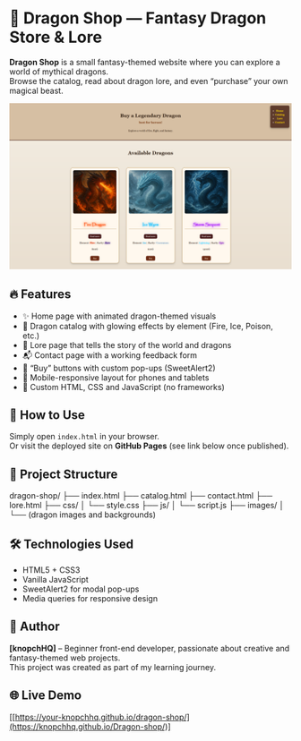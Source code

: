 # 🐉 Dragon Shop — Fantasy Dragon Store & Lore

**Dragon Shop** is a small fantasy-themed website where you can explore a world of mythical dragons.  
Browse the catalog, read about dragon lore, and even “purchase” your own magical beast.

![Preview](images/preview.png)

## 🔥 Features

- ✨ Home page with animated dragon-themed visuals
- 🐲 Dragon catalog with glowing effects by element (Fire, Ice, Poison, etc.)
- 📖 Lore page that tells the story of the world and dragons
- 📬 Contact page with a working feedback form
- 🛒 “Buy” buttons with custom pop-ups (SweetAlert2)
- 📱 Mobile-responsive layout for phones and tablets
- 🎨 Custom HTML, CSS and JavaScript (no frameworks)

## 🚀 How to Use

Simply open `index.html` in your browser.  
Or visit the deployed site on **GitHub Pages** (see link below once published).

## 📁 Project Structure

dragon-shop/
├── index.html
├── catalog.html
├── contact.html
├── lore.html
├── css/
│ └── style.css
├── js/
│ └── script.js
├── images/
│ └── (dragon images and backgrounds)

## 🛠️ Technologies Used

- HTML5 + CSS3
- Vanilla JavaScript
- SweetAlert2 for modal pop-ups
- Media queries for responsive design

## 👤 Author

**[knopchHQ]** – Beginner front-end developer, passionate about creative and fantasy-themed web projects.  
This project was created as part of my learning journey.

## 🌐 Live Demo

[[https://your-knopchhq.github.io/dragon-shop/](https://knopchhq.github.io/Dragon-shop/)]


